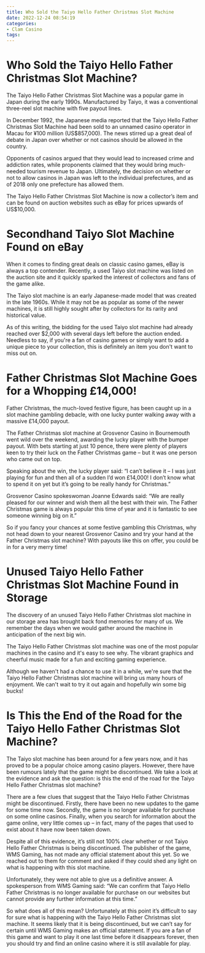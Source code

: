```yaml
---
title: Who Sold the Taiyo Hello Father Christmas Slot Machine
date: 2022-12-24 08:54:19
categories:
- Clam Casino
tags:
---
```



#  Who Sold the Taiyo Hello Father Christmas Slot Machine?

The Taiyo Hello Father Christmas Slot Machine was a popular game in Japan during the early 1990s. Manufactured by Taiyo, it was a conventional three-reel slot machine with five payout lines.

In December 1992, the Japanese media reported that the Taiyo Hello Father Christmas Slot Machine had been sold to an unnamed casino operator in Macau for ¥100 million (US$857,000). The news stirred up a great deal of debate in Japan over whether or not casinos should be allowed in the country.

Opponents of casinos argued that they would lead to increased crime and addiction rates, while proponents claimed that they would bring much-needed tourism revenue to Japan. Ultimately, the decision on whether or not to allow casinos in Japan was left to the individual prefectures, and as of 2018 only one prefecture has allowed them.

The Taiyo Hello Father Christmas Slot Machine is now a collector’s item and can be found on auction websites such as eBay for prices upwards of US$10,000.

#  Secondhand Taiyo Slot Machine Found on eBay

When it comes to finding great deals on classic casino games, eBay is always a top contender. Recently, a used Taiyo slot machine was listed on the auction site and it quickly sparked the interest of collectors and fans of the game alike.

The Taiyo slot machine is an early Japanese-made model that was created in the late 1960s. While it may not be as popular as some of the newer machines, it is still highly sought after by collectors for its rarity and historical value.

As of this writing, the bidding for the used Taiyo slot machine had already reached over $2,000 with several days left before the auction ended. Needless to say, if you're a fan of casino games or simply want to add a unique piece to your collection, this is definitely an item you don't want to miss out on.

#  Father Christmas Slot Machine Goes for a Whopping £14,000!

Father Christmas, the much-loved festive figure, has been caught up in a slot machine gambling debacle, with one lucky punter walking away with a massive £14,000 payout.

The Father Christmas slot machine at Grosvenor Casino in Bournemouth went wild over the weekend, awarding the lucky player with the bumper payout. With bets starting at just 10 pence, there were plenty of players keen to try their luck on the Father Christmas game – but it was one person who came out on top.

Speaking about the win, the lucky player said: “I can’t believe it – I was just playing for fun and then all of a sudden I’d won £14,000! I don’t know what to spend it on yet but it’s going to be really handy for Christmas.”

Grosvenor Casino spokeswoman Joanne Edwards said: “We are really pleased for our winner and wish them all the best with their win. The Father Christmas game is always popular this time of year and it is fantastic to see someone winning big on it.”

So if you fancy your chances at some festive gambling this Christmas, why not head down to your nearest Grosvenor Casino and try your hand at the Father Christmas slot machine? With payouts like this on offer, you could be in for a very merry time!

#  Unused Taiyo Hello Father Christmas Slot Machine Found in Storage

The discovery of an unused Taiyo Hello Father Christmas slot machine in our storage area has brought back fond memories for many of us. We remember the days when we would gather around the machine in anticipation of the next big win.

The Taiyo Hello Father Christmas slot machine was one of the most popular machines in the casino and it's easy to see why. The vibrant graphics and cheerful music made for a fun and exciting gaming experience.

Although we haven't had a chance to use it in a while, we're sure that the Taiyo Hello Father Christmas slot machine will bring us many hours of enjoyment. We can't wait to try it out again and hopefully win some big bucks!

#  Is This the End of the Road for the Taiyo Hello Father Christmas Slot Machine?

The Taiyo slot machine has been around for a few years now, and it has proved to be a popular choice among casino players. However, there have been rumours lately that the game might be discontinued. We take a look at the evidence and ask the question: is this the end of the road for the Taiyo Hello Father Christmas slot machine?

There are a few clues that suggest that the Taiyo Hello Father Christmas might be discontinued. Firstly, there have been no new updates to the game for some time now. Secondly, the game is no longer available for purchase on some online casinos. Finally, when you search for information about the game online, very little comes up – in fact, many of the pages that used to exist about it have now been taken down.

Despite all of this evidence, it’s still not 100% clear whether or not Taiyo Hello Father Christmas is being discontinued. The publisher of the game, WMS Gaming, has not made any official statement about this yet. So we reached out to them for comment and asked if they could shed any light on what is happening with this slot machine.

Unfortunately, they were not able to give us a definitive answer. A spokesperson from WMS Gaming said: “We can confirm that Taiyo Hello Father Christmas is no longer available for purchase on our websites but cannot provide any further information at this time.”

So what does all of this mean? Unfortunately at this point it’s difficult to say for sure what is happening with the Taiyo Hello Father Christmas slot machine. It seems likely that it is being discontinued, but we can’t say for certain until WMS Gaming makes an official statement. If you are a fan of this game and want to play it one last time before it disappears forever, then you should try and find an online casino where it is still available for play.
